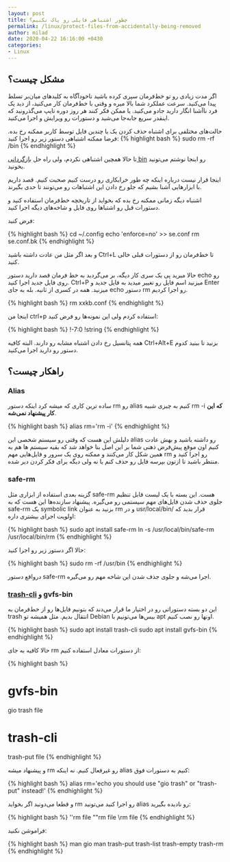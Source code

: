 ```yaml
---
layout: post
title: چطور اشتباهی فایلی رو پاک نکنیم؟
permalink: /linux/protect-files-from-accidentally-being-removed
author: milad
date: 2020-04-22 16:16:00 +0430
categories: 
- Linux
---
```


## مشکل چیست؟


اگر مدت زیادی رو تو خط‌فرمان سپری کرده باشید ناخودآگاه به کلید‌های میان‌بر تسلط پیدا می‌کنید. سرعت عملکرد شما بالا میره و وقتی با خط‌فرمان کار می‌کنید، 
از دید یک فرد ناآشنا انگار دارید جادو می‌کنید. یا ممکن فکر کنند هر روز دوره تایپ می‌گذرونید که اینقدر سریع جابه‌جا می‌شید و دستورات رو ویرایش و اجرا می‌کنید.

حالت‌های مختلفی برای اشتباه حذف کردن یک یا چندین فایل توسط کاربر ممکنه رخ بده. فرضا ممکنه اشتباهی دستور زیر رو اجرا کنید:
{% highlight bash %}
sudo rm -rf /bin
{% endhighlight %}


تا حالا همچین اشتباهی نکردم، ولی راه حل [بازگردانی bin](https://askubuntu.com/a/906675/264781) رو اینجا نوشتم می‌تونید بخونید.

اینجا قرار نیست درباره اینکه چه طور خرابکاری رو درست کنیم صحبت کنیم. قصد داریم با ابزارهایی آشنا بشیم که جلو رخ دادن این اشتباهات رو می‌تونند تا حدی بگیرند.

اشتباه دیگه زمانی ممکنه رخ بده که بخواید از تاریخچه خط‌فرمان استفاده کنید و دستورات قبل رو اشتباها روی فایل و شاخه‌های  دیگه اجرا کنید.

فرض کنید:

{% highlight bash %}
cd ~/.config
echo 'enforce=no' >> se.conf
rm se.conf.bk
{% endhighlight %}

و بعد اگر مثل من عادت داشته باشید Ctrl+L تا خط‌فرمان رو از دستورات قبلی خالی کنید.

حالا میرید پی یک سری کار دیگه، بر می‌گردید به خط فرمان قصد دارید دستور echo رو روی فایل جدید اجرا کنید. Ctrl+P میزنید اسم فایل رو تغییر میدید
به فایل جدید و Enter میزنید. همه در کسری از ثانیه. بله به جای echo دستور rm رو اجرا کردیم.

{% highlight bash %}
rm xxkb.conf
{% endhighlight %}


اینجا من ctrl+p استفاده کردم ولی این نمونه‌ها رو فرض کنید:

{% highlight bash %}
!-7:0
!string
{% endhighlight %}

همه پتانسیل رخ دادن اشتباه مشابه رو دارند. البته کافیه Ctrl+Alt+E بزنید تا ببنید کدوم دستور رو دارید اجرا می‌کنید.



## راهکار چیست؟

### Alias
ساده ترین کاری که میشه کرد اینکه دستور rm رو alias کنیم به چیزی شبیه rm -i **که این کار پیشنهاد نمی‌شه**.


{% highlight bash %}
alias rm='rm -i'
{% endhighlight %}

دلیلش این هست که وقتی رو سیستم شخصی این alias رو داشته باشید و بهش عادت کنیم اون موقع پیش‌فرض ذهنی شما بر این اصل بنا خواهد شد که بقیه سیستم
ها هم به همین شکل کار می‌کنند و ممکنه روی یک سرور و فایل‌هایی مهم rm رو اجرا کنید و منتظر باشید تا ازتون بپرسه فایل رو حذف کنم یا نه ولی دیگه برای فکر کردن دیر شده.


### safe-rm
گزینه بعدی استفاده از ابزاری مثل safe-rm هست. این بسته با یک لیست قابل تنظیم جلوی حذف شدن فایل‌های مهم سیستمی رو می‌گیره. پیشنهاد سازنده‌ها این هست که
به safe-rm یک symbolic link بزنید به عنوان rm و در usr/local/bin/ قرار بدید که اولویت اجرای بیشتری داره:

{% highlight bash %}
sudo apt install safe-rm
ln -s /usr/local/bin/safe-rm /usr/local/bin/rm
{% endhighlight %}

حالا اگر دستور زیر رو اجرا کنید:



{% highlight bash %}
sudo rm -rf /usr/bin
{% endhighlight %}

درواقع دستور safe-rm اجرا می‌شه و جلوی جذف شدن این شاخه مهم رو می‌گیره.


### [trash-cli](https://github.com/andreafrancia/trash-cli) و gvfs-bin

این دو بسته دستوراتی رو در اختیار ما قرار می‌دند که بتونیم فایل‌ها رو از خط‌فرمان به trash انتقال بدیم. مثل همیشه تو Debian بیس‌ها می‌تونیم با apt اونها رو نصب کنیم.

{% highlight bash %}
sudo apt install trash-cli
sudo apt install gvfs-bin
{% endhighlight %}

حالا کافیه به جای rm از دستورات معادل استفاده کنیم:


{% highlight bash %}
# gvfs-bin
gio trash file

# trash-cli
trash-put file
{% endhighlight %}

و پیشنهاد میشه rm رو غیرفعال کنیم. نه اینکه alias کنیم به دستورات فوق:

{% highlight bash %}
alias rm='echo you should use \"gio trash\" or \"trash-put\" instead!'
{% endhighlight %}

و قطعا می‌دونید اگر بخواید rm رو اجرا کنید می‌تونید alias رو نادیده بگیرید:

{% highlight bash %}
''rm file
""rm file
\rm file 
{% endhighlight %}


فراموشن نکنید:

{% highlight bash %}
man gio
man trash-put trash-list trash-empty trash-rm
{% endhighlight %}
